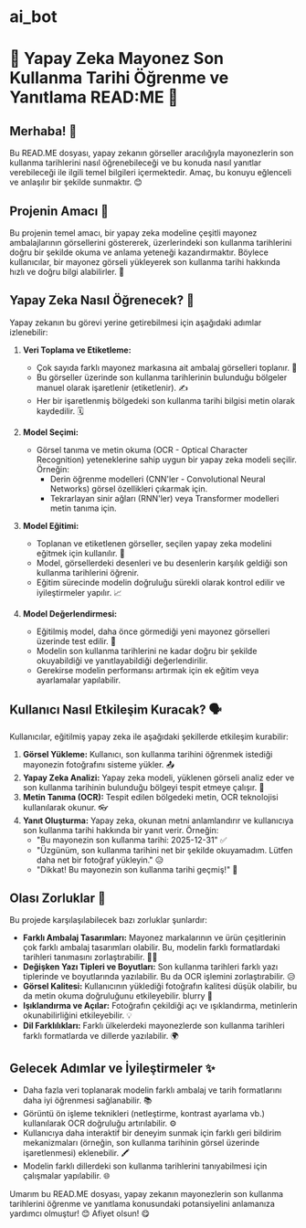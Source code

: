 # ai_bot
# 🥫 Yapay Zeka Mayonez Son Kullanma Tarihi Öğrenme ve Yanıtlama READ:ME 🥫

## Merhaba! 👋

Bu READ.ME dosyası, yapay zekanın görseller aracılığıyla mayonezlerin son kullanma tarihlerini nasıl öğrenebileceği ve bu konuda nasıl yanıtlar verebileceği ile ilgili temel bilgileri içermektedir. Amaç, bu konuyu eğlenceli ve anlaşılır bir şekilde sunmaktır. 😊

## Projenin Amacı 🎯

Bu projenin temel amacı, bir yapay zeka modeline çeşitli mayonez ambalajlarının görsellerini göstererek, üzerlerindeki son kullanma tarihlerini doğru bir şekilde okuma ve anlama yeteneği kazandırmaktır. Böylece kullanıcılar, bir mayonez görseli yükleyerek son kullanma tarihi hakkında hızlı ve doğru bilgi alabilirler. 🧐

## Yapay Zeka Nasıl Öğrenecek? 🧠

Yapay zekanın bu görevi yerine getirebilmesi için aşağıdaki adımlar izlenebilir:

1.  **Veri Toplama ve Etiketleme:**
    * Çok sayıda farklı mayonez markasına ait ambalaj görselleri toplanır. 📸
    * Bu görseller üzerinde son kullanma tarihlerinin bulunduğu bölgeler manuel olarak işaretlenir (etiketlenir). ✍️
    * Her bir işaretlenmiş bölgedeki son kullanma tarihi bilgisi metin olarak kaydedilir. 🗓️

2.  **Model Seçimi:**
    * Görsel tanıma ve metin okuma (OCR - Optical Character Recognition) yeteneklerine sahip uygun bir yapay zeka modeli seçilir. Örneğin:
        * Derin öğrenme modelleri (CNN'ler - Convolutional Neural Networks) görsel özellikleri çıkarmak için.
        * Tekrarlayan sinir ağları (RNN'ler) veya Transformer modelleri metin tanıma için.

3.  **Model Eğitimi:**
    * Toplanan ve etiketlenen görseller, seçilen yapay zeka modelini eğitmek için kullanılır. 💪
    * Model, görsellerdeki desenleri ve bu desenlerin karşılık geldiği son kullanma tarihlerini öğrenir.
    * Eğitim sürecinde modelin doğruluğu sürekli olarak kontrol edilir ve iyileştirmeler yapılır. 📈

4.  **Model Değerlendirmesi:**
    * Eğitilmiş model, daha önce görmediği yeni mayonez görselleri üzerinde test edilir. 🧪
    * Modelin son kullanma tarihlerini ne kadar doğru bir şekilde okuyabildiği ve yanıtlayabildiği değerlendirilir.
    * Gerekirse modelin performansı artırmak için ek eğitim veya ayarlamalar yapılabilir.

## Kullanıcı Nasıl Etkileşim Kuracak? 🗣️

Kullanıcılar, eğitilmiş yapay zeka ile aşağıdaki şekillerde etkileşim kurabilir:

1.  **Görsel Yükleme:** Kullanıcı, son kullanma tarihini öğrenmek istediği mayonezin fotoğrafını sisteme yükler. 📤
2.  **Yapay Zeka Analizi:** Yapay zeka modeli, yüklenen görseli analiz eder ve son kullanma tarihinin bulunduğu bölgeyi tespit etmeye çalışır. 👀
3.  **Metin Tanıma (OCR):** Tespit edilen bölgedeki metin, OCR teknolojisi kullanılarak okunur. 👓
4.  **Yanıt Oluşturma:** Yapay zeka, okunan metni anlamlandırır ve kullanıcıya son kullanma tarihi hakkında bir yanıt verir. Örneğin:
    * "Bu mayonezin son kullanma tarihi: 2025-12-31" ✅
    * "Üzgünüm, son kullanma tarihini net bir şekilde okuyamadım. Lütfen daha net bir fotoğraf yükleyin." 😥
    * "Dikkat! Bu mayonezin son kullanma tarihi geçmiş!" 🚨

## Olası Zorluklar 🤔

Bu projede karşılaşılabilecek bazı zorluklar şunlardır:

* **Farklı Ambalaj Tasarımları:** Mayonez markalarının ve ürün çeşitlerinin çok farklı ambalaj tasarımları olabilir. Bu, modelin farklı formatlardaki tarihleri tanımasını zorlaştırabilir. 😵‍💫
* **Değişken Yazı Tipleri ve Boyutları:** Son kullanma tarihleri farklı yazı tiplerinde ve boyutlarında yazılabilir. Bu da OCR işlemini zorlaştırabilir. 😥
* **Görsel Kalitesi:** Kullanıcının yüklediği fotoğrafın kalitesi düşük olabilir, bu da metin okuma doğruluğunu etkileyebilir.  blurry 📸
* **Işıklandırma ve Açılar:** Fotoğrafın çekildiği açı ve ışıklandırma, metinlerin okunabilirliğini etkileyebilir. 💡
* **Dil Farklılıkları:** Farklı ülkelerdeki mayonezlerde son kullanma tarihleri farklı formatlarda ve dillerde yazılabilir. 🌍

## Gelecek Adımlar ve İyileştirmeler ✨

* Daha fazla veri toplanarak modelin farklı ambalaj ve tarih formatlarını daha iyi öğrenmesi sağlanabilir. 📚
* Görüntü ön işleme teknikleri (netleştirme, kontrast ayarlama vb.) kullanılarak OCR doğruluğu artırılabilir. ⚙️
* Kullanıcıya daha interaktif bir deneyim sunmak için farklı geri bildirim mekanizmaları (örneğin, son kullanma tarihinin görsel üzerinde işaretlenmesi) eklenebilir. 🖍️
* Modelin farklı dillerdeki son kullanma tarihlerini tanıyabilmesi için çalışmalar yapılabilir. 🌐

Umarım bu READ.ME dosyası, yapay zekanın mayonezlerin son kullanma tarihlerini öğrenme ve yanıtlama konusundaki potansiyelini anlamanıza yardımcı olmuştur! 😊 Afiyet olsun! 😋
